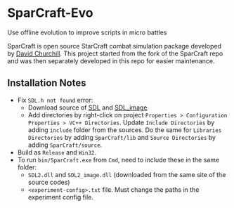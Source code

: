 # SparCraft-Evo

Use offline evolution to improve scripts in micro battles

SparCraft is open source StarCraft combat simulation package developed by [David Churchill](https://github.com/davechurchill/ualbertabot/tree/master/SparCraft). This project started from the fork of the SparCraft repo and was then separately developed in this repo for easier maintenance.  

## Installation Notes
- Fix `SDL.h not found` error: 
  - Download source of [SDL](https://www.libsdl.org/download-2.0.php) and [SDL_image](https://www.libsdl.org/projects/SDL_image/)
  - Add directories by right-click on project `Properties > Configuration Properties > VC++ Directories`. Update `Include Directories` by adding `include` folder from the sources. Do the same for `Libraries Directories` by adding `SparCraft/lib`  and `Source Directories` by adding `SparCraft/source`.
- Build as `Release` and `Win32`. 
- To run `bin/SparCraft.exe` from `Cmd`, need to include these in the same folder:
  - `SDL2.dll` and `SDL2_image.dll` (downloaded from the same site of the source codes)
  - `<experiment-config>.txt` file. Must change the paths in the experiment config file. 